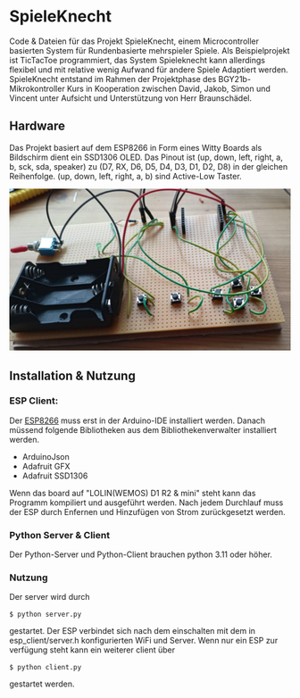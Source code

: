 # SpieleKnecht
Code & Dateien für das Projekt SpieleKnecht, einem Microcontroller basierten
System für Rundenbasierte mehrspieler Spiele. Als Beispielprojekt ist TicTacToe
programmiert, das System Spieleknecht kann allerdings flexibel und mit relative wenig Aufwand 
für andere Spiele Adaptiert werden.
SpieleKnecht entstand im Rahmen der Projektphase des BGY21b-Mikrokontroller Kurs
in Kooperation zwischen David, Jakob, Simon und Vincent unter Aufsicht und Unterstützung von Herr Braunschädel.

## Hardware
Das Projekt basiert auf dem ESP8266 in Form eines Witty Boards als Bildschirm dient ein SSD1306 OLED. Das Pinout ist
(up, down, left, right, a, b, sck, sda, speaker) zu (D7, RX, D6, D5, D4, D3, D1, D2, D8) in der gleichen Reihenfolge.
(up, down, left, right, a, b) sind Active-Low Taster.

![image](https://github.com/testmonkeyontherun/esp-tictactoe-server/blob/main/Schaltung.png)


## Installation & Nutzung
### ESP Client:
Der [ESP8266](https://github.com/esp8266/Arduino) muss erst in der Arduino-IDE installiert werden.
Danach müssend folgende Bibliotheken aus dem Bibliothekenverwalter installiert werden.
- ArduinoJson
- Adafruit GFX
- Adafruit SSD1306

Wenn das board auf "LOLIN(WEMOS) D1 R2 & mini" steht kann das Programm kompiliert und ausgeführt werden.
Nach jedem Durchlauf muss der ESP durch Enfernen und Hinzufügen von Strom zurückgesetzt werden.
### Python Server & Client
Der Python-Server und Python-Client brauchen python 3.11 oder höher.
### Nutzung
Der server wird durch
```console
$ python server.py
```
gestartet. Der ESP verbindet sich nach dem einschalten mit dem in esp_client/server.h konfigurierten WiFi und Server. Wenn nur ein ESP zur verfügung steht kann ein weiterer client über
```console
$ python client.py
```
gestartet werden.
